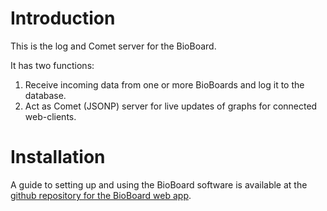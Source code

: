 Introduction
============

This is the log and Comet server for the BioBoard.

It has two functions:

  1. Receive incoming data from one or more BioBoards and log it to the database.
  2. Act as Comet (JSONP) server for live updates of graphs for connected web-clients.

Installation
============

A guide to setting up and using the BioBoard software is available at the [github repository for the BioBoard web app](https://github.com/BioBridge/BioBoardSite).
